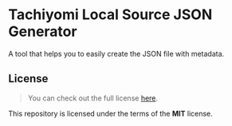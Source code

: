 # Tachiyomi Local Source JSON Generator

A tool that helps you to easily create the JSON file with metadata.

## License

> You can check out the full license [here](LICENSE).

This repository is licensed under the terms of the **MIT** license.
